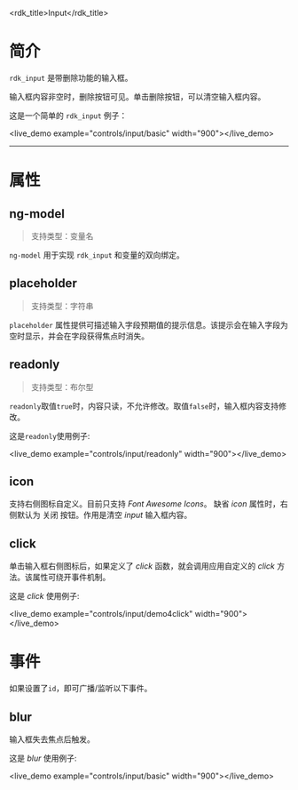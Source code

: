 <rdk_title>Input</rdk_title>

# 简介 #
`rdk_input` 是带删除功能的输入框。

输入框内容非空时，删除按钮可见。单击删除按钮，可以清空输入框内容。

这是一个简单的 `rdk_input` 例子：

<live_demo example="controls/input/basic" width="900"></live_demo>

---
# 属性 #

## ng-model ##
> 支持类型：变量名

`ng-model` 用于实现 `rdk_input` 和变量的双向绑定。

## placeholder ##
> 支持类型：字符串

`placeholder` 属性提供可描述输入字段预期值的提示信息。该提示会在输入字段为空时显示，并会在字段获得焦点时消失。

## readonly ##
> 支持类型：布尔型

`readonly`取值`true`时，内容只读，不允许修改。取值`false`时，输入框内容支持修改。

这是`readonly`使用例子:

<live_demo example="controls/input/readonly" width="900"></live_demo>

## icon ##
支持右侧图标自定义。目前只支持 *Font Awesome Icons*。
缺省 *icon* 属性时，右侧默认为 关闭 按钮。作用是清空 *input* 输入框内容。

## click ##
单击输入框右侧图标后，如果定义了 *click* 函数，就会调用应用自定义的 *click* 方法。该属性可绕开事件机制。

这是 *click* 使用例子:

<live_demo example="controls/input/demo4click" width="900"></live_demo>

# 事件 #

如果设置了`id`，即可广播/监听以下事件。

## blur ##
输入框失去焦点后触发。

这是 *blur* 使用例子:

<live_demo example="controls/input/basic" width="900"></live_demo>